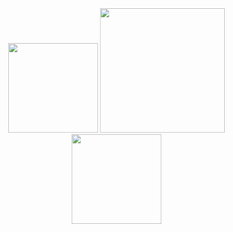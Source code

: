 
<div align=center>
 <img src="https://github.com/user-attachments/assets/c9588118-82be-4406-9902-e8fca18b3b24" height=180>


<img src="https://github.com/user-attachments/assets/07f19ae1-f90b-4aac-998f-5445d688ddc1" height=250>

 
 <img src="https://github.com/user-attachments/assets/d38cc17a-83b4-4072-9492-0df0a981081e" height=180>
 </div>


